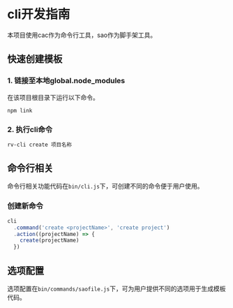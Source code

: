 
# cli开发指南
本项目使用cac作为命令行工具，sao作为脚手架工具。

## 快速创建模板

### 1. 链接至本地global.node_modules
在该项目根目录下运行以下命令。
```bash
npm link
```

### 2. 执行cli命令
```bash
rv-cli create 项目名称
```

## 命令行相关
命令行相关功能代码在`bin/cli.js`下，可创建不同的命令便于用户使用。

### 创建新命令
```javascript
cli
  .command('create <projectName>', 'create project')
  .action((projectName) => {
    create(projectName)
  })
```

## 选项配置
选项配置在`bin/commands/saofile.js`下，可为用户提供不同的选项用于生成模板代码。


